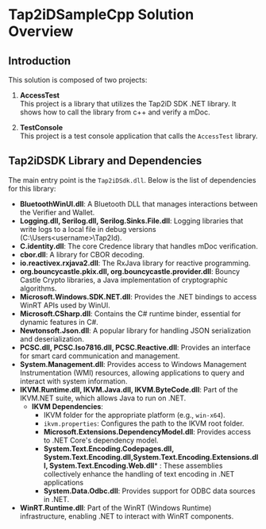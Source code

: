 # Tap2iDSampleCpp Solution Overview

## Introduction

This solution is composed of two projects:

1. **AccessTest**  
   This project is a library that utilizes the Tap2iD SDK .NET library.
   It shows how to call the library from c++ and verify a mDoc.
   
3. **TestConsole**  
   This project is a test console application that calls the `AccessTest` library.

## Tap2iDSDK Library and Dependencies

The main entry point is the `Tap2iDSdk.dll`. Below is the list of dependencies for this library:

- **BluetoothWinUI.dll**: A Bluetooth DLL that manages interactions between the Verifier and Wallet.
- **Logging.dll, Serilog.dll, Serilog.Sinks.File.dll**: Logging libraries that write logs to a local file in debug versions (C:\Users\<username>\Tap2Id).
- **C.identity.dll**: The core Credence library that handles mDoc verification.
- **cbor.dll**: A library for CBOR decoding.
- **io.reactivex.rxjava2.dll**: The RxJava library for reactive programming.
- **org.bouncycastle.pkix.dll, org.bouncycastle.provider.dll**: Bouncy Castle Crypto libraries, a Java implementation of cryptographic algorithms.
- **Microsoft.Windows.SDK.NET.dll**: Provides the .NET bindings to access WinRT APIs used by WinUI.
- **Microsoft.CSharp.dll**: Contains the C# runtime binder, essential for dynamic features in C#.
- **Newtonsoft.Json.dll**: A popular library for handling JSON serialization and deserialization.
- **PCSC.dll, PCSC.Iso7816.dll, PCSC.Reactive.dll**: Provides an interface for smart card communication and management.
- **System.Management.dll**: Provides access to Windows Management Instrumentation (WMI) resources, allowing applications to query and interact with system information.
- **IKVM.Runtime.dll, IKVM.Java.dll, IKVM.ByteCode.dll**: Part of the IKVM.NET suite, which allows Java to run on .NET.
  - **IKVM Dependencies**:
    - IKVM folder for the appropriate platform (e.g., `win-x64`).
    - `ikvm.properties`: Configures the path to the IKVM root folder.
    - **Microsoft.Extensions.DependencyModel.dll**: Provides access to .NET Core's dependency model.
    - **System.Text.Encoding.Codepages.dll, System.Text.Encoding.dll,System.Text.Encoding.Extensions.dll, System.Text.Encoding.Web.dll*** : These assemblies collectively enhance the handling of text encoding in .NET applications
    - **System.Data.Odbc.dll**: Provides support for ODBC data sources in .NET.
- **WinRT.Runtime.dll**: Part of the WinRT (Windows Runtime) infrastructure, enabling .NET to interact with WinRT components.
